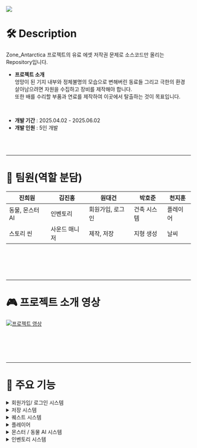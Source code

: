 <img src="https://readme-decorate.vercel.app/api/get?type=star&text=Zone:Antarctica&width=1200&height=200&fontSize=80&fontWeight=800&useGradient=true&fontColor=%23FFFFFF&backgroundColor=%23c9c9c9&gradientColor1=%23FFFFFF&gradientColor2=%230000FF">


# 🛠️ Description
Zone_Antarctica 프로젝트의 유료 에셋 저작권 문제로 소스코드만 올리는 Repository입니다.
- **프로젝트 소개** <br>
  엉망이 된 기지 내부와 정체불명의 모습으로 변해버린 동료들 그리고 극한의 환경 <br>
  살아남으려면 자원을 수집하고 장비를 제작해야 합니다. <br>
  또한 배를 수리할 부품과 연료를 제작하여 이곳에서 탈출하는 것이 목표입니다.
<br>

- **개발 기간** : 2025.04.02 - 2025.06.02
- **개발 인원** : 5인 개발
<br><br>
<br><br>
---
# 🤝 팀원(역할 분담)

| 진희원 | 김진홍 | 원대건 | 박호준 | 천지훈 |
|----|----|----|----|----|
| 동물, 몬스터 AI | 인벤토리 | 회원가입, 로그인 | 건축 시스템 | 플레이어 |
| 스토리 씬 | 사운드 매니저 | 제작, 저장 | 지형 생성 | 날씨 |

<br><br>
<br><br>

---
# 🎮 프로젝트 소개 영상

[![프로젝트 영상](https://img.youtube.com/vi/fUpcPFJYs_8/0.jpg)](https://www.youtube.com/watch?v=fUpcPFJYs_8)

</a>


<br><br>
<br><br>

---
# 🎲 주요 기능
  
</details>
<details><summary>회원가입/ 로그인 시스템</summary>

### 회원가입/ 로그인 시스템 
<img src="[https://github.com/user-attachments/assets/884d293e-eaab-4657-aa64-f067b0f1cf66](https://teamsparta.notion.site/image/attachment%3A9a91930b-5e77-4ab8-828d-ef55eeb868dd%3Aimage.png?table=block&id=2012dc3e-f514-80b5-b2a6-d144b9ff5c77&spaceId=83c75a39-3aba-4ba4-a792-7aefe4b07895&width=1530&userId=&cache=v2)" width="400" height="300">

- Firebase Realtime Database를 활용한 사용자 정보 저장 및 조회
- 이메일 기반의 로그인 / 회원가입 시스템 구현
- UI 상에서 입력 검증, 중복 검사, 예외 처리 등 UX 개선 요소 반영
- 데이터 저장 시 Push 키 기반 고유 식별자 생성으로 사용자별 분리 관리

---
<br><br>
  
</details>
<details><summary>저장 시스템</summary>
  
<img src="[https://github.com/user-attachments/assets/51326850-9efd-45f8-a580-ce3391be34ac](https://teamsparta.notion.site/image/attachment%3A0c933cc0-ddce-4110-8cf1-47894516de3f%3Aimage.png?table=block&id=2012dc3e-f514-8069-86f5-d2716a135fa0&spaceId=83c75a39-3aba-4ba4-a792-7aefe4b07895&width=1530&userId=&cache=v2)" width="400" height="300">

### 저장 시스템
- 게임의 진행 상황을 슬롯 단위로 저장/불러오기 가능하도록 구성
- 저장 슬롯은 유저 키 + 슬롯 번호 조합으로 유일하게 식별
- 저장 후 게임 재시작 시 해당 슬롯 데이터로 즉시 적용
- Firebase Realtime Database를 기반으로 클라우드 저장 기능 구현
```
    - 퀵슬롯 구현 → 각 슬롯에 Item Data를 넣어놓는 방식
    - 1 ~ 9번 키를 입력 → 해당 index에 있는 item Data 찾아서 플레이어에 적용
    - 손에 쥘 수 있는 Prefab이 있다면 생성하여 사용
```

---
<br><br>
  
</details>
<details><summary>퀘스트 시스템</summary>
  
### 지형 시스템
<img src="https://github.com/user-attachments/assets/504e9da7-d243-408b-af3c-a25efbf96ea8" width="400" height="300">

대규모 월드의 동적 지형 생성

- 월드는 Voxel 기반으로 구성, 지형은 플레이어 주변만 동적으로 생성
- 성능을 위해 월드를 청크 단위로 분할하여 로드/언로드 -> 메쉬 데이터 생성시에도 이득

비동기 지형 처리 (멀티스레딩)

- 청크 생성과 로딩은 백그라운드 스레드에서 실행되어 메인스레드 성능을 보호
- 작업 완료 후 MainThreadDispatcher를 통해 Unity API 호출을 메인스레드에서 안전하게 진행

청크 -> 리전 단위 저장 구조

- 청크들을 리전 단위로 묶어 한 파일로 저장
- 디스크 IO 횟수 감소, 용량 절약

런타임 지형 편집

- 복셀 밀도 값을 동적으로 수정 가능
- 밀도 값이 바뀌면 메쉬를 재생성하여 렌더링

쉐이더 연동 텍스쳐 블렌딩

- 복셀의 밀도 정보를 Vertex Color로 전달하여 Shader Graph에서 눈/흙 텍스쳐를 혼합
- 지형 상태를 시각적으로 피드백

필터 기반 지형 생성 시스템

- ScriptableObject 기반의 필터 체인 시스템 구성
- 예: Perlin 노이즈 강도, 높이 제한, 경사도 제한 등의 필터를 조합해 다양한 지형 생성
```
  - 퀘스트 시스템 구현 → QuestData에 퀘스트의 Type과 Target을 넣었습니다.
  - ex) 나무 10개 습득 → Type : Pickup, Target : 나무, targetCnt : 10
  - 아이템 습득이 일어나는 곳에서 해당 Type과 Target을 QuestManager에 보고
  - QuestManger에서 퀘스트 진행도 체크
  - 완료 되었다면 보상 지급 및 다음 퀘스트 진행
```


---
<br><br>

</details>
<details><summary>플레이어 </summary>

### 플레이어 컨디션

<img src="[https://github.com/user-attachments/assets/bba0b64c-63ad-4952-a681-35e538a4462b](https://teamsparta.notion.site/image/attachment%3A2531cd2f-1ffa-47d3-b24d-d85b5ba7ba51%3Aimage.png?table=block&id=2022dc3e-f514-807b-8744-d58822340d3d&spaceId=83c75a39-3aba-4ba4-a792-7aefe4b07895&width=1530&userId=&cache=v2)" width="400" height="300">

- 배고픔, 갈증, 추위 등의 수치가 **시간과 날씨에 따라 자연스럽게 변화**
- 상태가 단순 수치가 아니라 **게임플레이에 실질적 영향** 주도록 구현
- `float` 변수로 상태 수치 관리 (`hunger`, `thirst`, `cold`, `mental` 등)
- `Image.fillAmount`로 상태바 UI 실시간 표시
- `WeatherType` Enum과 `isInColdWeather` 플래그로 추위 판정 처리
- 상태 수치에 따라 **이동 속도 감소, 회복 불가 등 부가 효과 연계**
- 날씨 시스템과 컨디션 시스템을 연결
    
    (예: 폭풍이면 추위가 빠르게 누적되고 스태미나 회복이 중단됨)
    
- 모닥불 근처에서는 자동으로 회복되도록 트리거 조건 설정

---

<br><br>


</details>
<details><summary>몬스터 / 동물 AI 시스템</summary>

### 날씨 시스템
<img src="https://github.com/user-attachments/assets/5f50d5a8-541a-44dc-be41-e69dd640cb63" width="400" height="300">

Weather
- 날씨 상태를 `Sunny`, `Rainy`, `Hot`, `Snow` 네 가지로 설정
- `SetRandomWeather()`: 1~100 사이 난수를 생성해 25% 확률로 각 날씨를 결정
- 게임 시작 시 `Start()`에서 날씨를 랜덤하게 설정

UIWeather
- 날씨 UI 관리
    - `sunny`, `rainy`, `hot`, `snow` 게임 오브젝트를 통해 현재 날씨 상태를 UI로 표시
- 날씨 효과 적용 (`Update`)
    - `Weather` 클래스에서 `currentWeather` 값을 가져와 현재 날씨를 확인
    - 모든 날씨 UI 요소를 초기화한 후 현재 날씨에 맞는 UI를 활성화
    - `rainParticle` 및 `snowParticle`이 존재하면 해당 날씨에서 파티클 효과 재생
- 파티클 위치 조정 (`LateUpdate`)
    - 카메라의 위치를 기준으로 `rainParticle`과 `snowParticle`의 위치를 조정하여 플레이어 이동 시에도 파티클이 따라오도록 설정


---
<br><br>

</details>
<details><summary>인벤토리 시스템</summary>

### 인벤토리리 시스템

<img src="https://github.com/user-attachments/assets/351311c9-6ad8-4cdb-90f3-95a890ca1df7" width="400" height="300"> <br>
인벤토리 시스템 구조:	InventoryBase, InventoryManager를 중심으로 다양한 UI 인벤토리 요소(UIInventory, UIEquip, UIQuickSlot)을 관리
슬롯 시스템:	SlotBase를 상속한 EquipSlot, InventorySlot 등이 있으며, 각 슬롯은 클릭 및 마우스 오버 이벤트를 처리
툴팁 기능:	Tooltip, TooltipController, TooltipDataBuilder 등을 통해 아이템에 마우스를 올리면 설명창 표시
아이템 정보 관리:	ItemData, ItemObject, ItemEffectProcessor를 통해 아이템의 속성, 효과를 정의하고 적용
상호작용 시스템:	Interaction을 통해 카메라 중심에 Raycast로 상호작용 가능한 오브젝트 탐색 및 상호작용 UI 제공
싱글톤 패턴 사용:	InventoryManager는 Singleton 패턴으로 전역 UI 접근 제공


---
<br><br>


---
<br><br>

</details>
